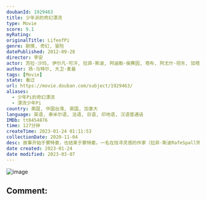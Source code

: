 ```yaml
---
doubanId: 1929463
title: 少年派的奇幻漂流
type: Movie
score: 9.1
myRating: 
originalTitle: LifeofPi
genre: 剧情, 奇幻, 冒险
datePublished: 2012-09-28
director: 李安
actor: 苏拉·沙玛, 伊尔凡·可汗, 拉菲·斯波, 阿迪勒·侯赛因, 塔布, 阿尤什·坦东, 加塔姆·贝鲁尔, 阿彦·汗, 穆德·阿巴斯·卡勒里, 维比什·希瓦库玛, 热拉尔·德帕迪约, 詹姆斯·斋藤, 俊·奈托, 安德里亚·迪·斯戴法诺, 沙拉万提·塞纳特, 王柏杰, 柯一正, 黄健玮, 路知行
author: 扬·马特尔, 大卫·麦基
tags: [Movie]
state: 看过
url: https://movie.douban.com/subject/1929463/
aliases:
  - 少年Pi的奇幻漂流
  - 漂流少年Pi
country: 美国, 中国台湾, 英国, 加拿大
language: 英语, 泰米尔语, 法语, 日语, 印地语, 汉语普通话
IMDb: tt0454876
time: 127分钟
createTime: 2023-01-24 01:11:53
collectionDate: 2020-11-04
desc: 故事开始于蒙特娄，也结束于蒙特娄。一名在找寻灵感的作家（拉菲·斯波RafeSpall饰）无意间得知派·帕帖尔（伊尔凡·可汗IrrfanKhan饰）的传奇故事。派的父亲（阿迪勒·侯赛因Ad...
date created: 2023-01-24
date modified: 2023-03-07
---
```


![image](p1784592701.jpg)

Comment:
---
